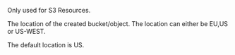 Only used for S3 Resources.

The location of the created bucket/object. The location can either be EU,US or US-WEST.

The default location is US.